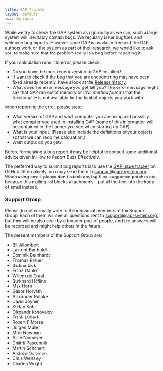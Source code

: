 ```yaml
---
title: GAP Trouble
layout: default
toc: Contacts
---
```


While we try to check the GAP system as rigorously as we can, such a
large system will inevitably contain bugs. We regularly issue bugfixes
and welcome bug reports. However since GAP is available free and the GAP
authors work on the system as part of their research, we would like to
ask you to make sure that the problem really is a bug before reporting
it:

If your calculation runs into error, please check:

-   Do you have the most recent version of GAP installed?
-   If want to check if the bug that you are encountering may have been
    fixed already recently, have a look at the
    [Release history](https://github.com/gap-system/gap/blob/master/CHANGES.md).
-   What does the error message you get tell you? The error message
    might say that GAP ran out of memory or ('*No method found*') that
    the functionality is not available for the kind of objects you work
    with.

When reporting the error, please state:

-   What version of GAP and what computer you are using and possibly
    what compiler you used in installing GAP (some of this information
    will be contained in the banner you see when starting up GAP).
-   What is your input. (Please also include the definitions of your
    objects so that we can redo the calculation.)
-   What output do you get?

Before formulating a bug report it may be helpful to consult some
additional advice given in
[How to Report Bugs Effectively](http://www.chiark.greenend.org.uk/~sgtatham/bugs.html).

The preferred way to submit bug reports is to use the [GAP issue
tracker](https://github.com/gap-system/gap/issues) on GitHub.
Alternatively, you may send them to <support@gap-system.org>. When using
email, please don't attach any log files, suggested patches etc.
because this mailing list blocks attachments - put all the text into the
body of email instead.

### Support Group
Please do not normally write to the individual members of the Support Group.
Each of them will see all questions sent to <support@gap-system.org>,
but they will be also seen by a broader pool of people, and the answers will
be recorded and might help others in the future.

The present members of the Support Group are:

- Bill Allombert
- Laurent Bartholdi
- Dominik Bernhardt
- Thomas Breuer
- Bettina Eick
- Franz Gähler
- Willem de Graaf
- Burkhard Höfling
- Max Horn
- Gábor Horváth
- Alexander Hulpke
- David Joyner
- Stefan Kohl
- Olexandr Konovalov
- Frank Lübeck
- Robert F Morse
- Jürgen Müller
- Mike Newman
- Alice Niemeyer
- Dmitrii Pasechnik
- Martin Schönert
- Andrew Solomon
- Chris Wensley
- Charles Wright